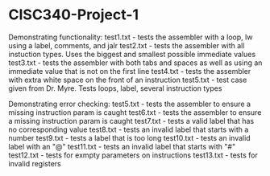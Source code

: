 # CISC340-Project-1
Demonstrating functionality:
test1.txt - tests the assembler with a loop, lw using a label, comments, and jalr
test2.txt - tests the assembler with all instuction types. Uses the biggest and smallest possible immediate values
test3.txt - tests the assembler with both tabs and spaces as well as using an immediate value that is not on the first line
test4.txt - tests the assembler with extra white space on the front of an instruction
test5.txt - test case given from Dr. Myre. Tests loops, label, several instruction types

Demonstrating error checking:
test5.txt - tests the assembler to ensure a missing instruction param is caught
test6.txt - tests the assembler to ensure a missing instruction param is caught
test7.txt - tests a valid label that has no corresponding value
test8.txt - tests an invalid label that starts with a number
test9.txt - tests a label that is too long
test10.txt - tests an invalid label with an "@"
test11.txt - tests an invalid label that starts with "#"
test12.txt - tests for exmpty parameters on instructions
test13.txt - tests for invalid registers